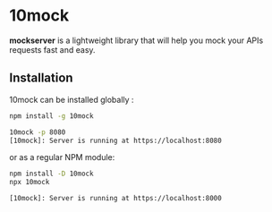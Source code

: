 # 10mock

**mockserver** is a lightweight library that will help you mock your APIs
requests fast and easy.

## Installation

10mock can be installed globally :

```bash
npm install -g 10mock

10mock -p 8080
[10mock]: Server is running at https://localhost:8080
```

or as a regular NPM module:

```bash
npm install -D 10mock
npx 10mock

[10mock]: Server is running at https://localhost:8000

```
